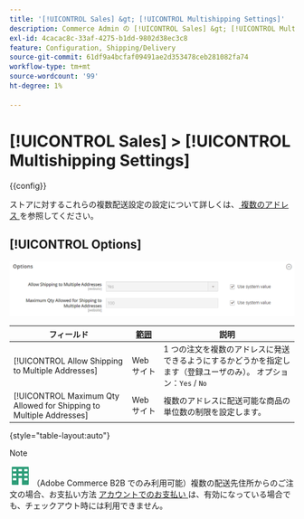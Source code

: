 ```yaml
---
title: '[!UICONTROL Sales] &gt; [!UICONTROL Multishipping Settings]'
description: Commerce Admin の [!UICONTROL Sales] &gt; [!UICONTROL Multishipping Settings] ページで設定を確認します。
exl-id: 4cacac8c-33af-4275-b1dd-9802d38ec3c8
feature: Configuration, Shipping/Delivery
source-git-commit: 61df9a4bcfaf09491ae2d353478ceb281082fa74
workflow-type: tm+mt
source-wordcount: '99'
ht-degree: 1%

---
```


# [!UICONTROL Sales] > [!UICONTROL Multishipping Settings]

{{config}}

ストアに対するこれらの複数配送設定の設定について詳しくは、[ 複数のアドレス ](../../stores-purchase/shipping-settings.md#multiple-addresses) を参照してください。

## [!UICONTROL Options]

![ オプション ](./assets/multishipping-settings-options.png)<!-- zoom -->

<!-- [Options](https://docs.magento.com/user-guide/shipping/shipping-multiaddress.html) -->

| フィールド | [ 範囲 ](../../getting-started/websites-stores-views.md#scope-settings) | 説明 |
|--- |--- |--- |
| [!UICONTROL Allow Shipping to Multiple Addresses] | Web サイト | 1 つの注文を複数のアドレスに発送できるようにするかどうかを指定します（登録ユーザのみ）。 オプション：`Yes` / `No` |
| [!UICONTROL Maximum Qty Allowed for Shipping to Multiple Addresses] | Web サイト | 複数のアドレスに配送可能な商品の単位数の制限を設定します。 |

{style="table-layout:auto"}

>[!NOTE]
>
>![Adobe Commerce B2B](../../assets/b2b.svg) （Adobe Commerce B2B でのみ利用可能）複数の配送先住所からのご注文の場合、お支払い方法 [ アカウントでのお支払い ](../../b2b/enable-basic-features.md#configure-payment-on-account) は、有効になっている場合でも、チェックアウト時には利用できません。
